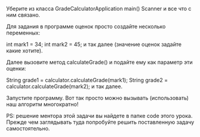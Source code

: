 Уберите из класса GradeCalculatorApplication main()
Scanner и все что с ним связано.

Для задания в программе оценок просто создайте несколько переменных:

int mark1 = 34;
int mark2 = 45;
и так далее (значение оценок задайте какие хотите).

Далее вызовите метод calculateGrade() и подайте ему 
как параметр эти оценки:

String grade1 = calculator.calculateGrade(mark1);
String grade2 = calculator.calculateGrade(mark2);
и так далее.

Запустите программу. Вот так просто можно вызывать
(использовать) наш алгоритм многократно!

PS: решение ментора этой задачи вы найдете в папке code 
этого урока. Прежде чем заглядывать туда попробуйте 
решить поставленную задачу самостоятельно.